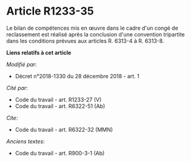 # Article R1233-35

Le bilan de compétences mis en œuvre dans le cadre d'un congé de reclassement est réalisé après la conclusion d'une
convention tripartite dans les conditions prévues aux articles R. 6313-4 à R. 6313-8.

**Liens relatifs à cet article**

_Modifié par_:

  - Décret n°2018-1330 du 28 décembre 2018 - art. 1

_Cité par_:

  - Code du travail - art. R1233-27 (V)
  - Code du travail - art. R6322-51 (Ab)

_Cite_:

  - Code du travail - art. R6322-32 (MMN)

_Anciens textes_:

  - Code du travail - art. R900-3-1 (Ab)
